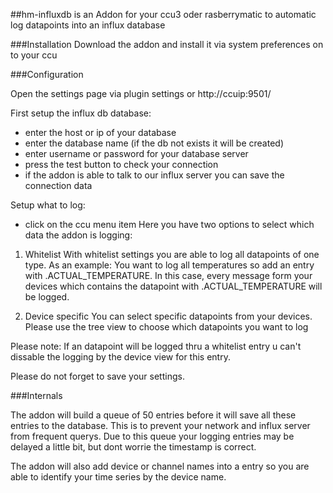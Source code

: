 ##hm-influxdb
is an Addon for your ccu3 oder rasberrymatic to automatic log datapoints into an influx database

###Installation
Download the addon and install it via system preferences on to your ccu

###Configuration

Open the settings page via plugin settings or http://ccuip:9501/

First setup the influx db database:
* enter the host or ip of your database
* enter the database name (if the db not exists it will be created)
* enter username or password for your database server
* press the test button to check your connection
* if the addon is able to talk to our influx server you can save the connection data

Setup what to log:
* click on the ccu menu item
Here you have two options to select which data the addon is logging:

1. Whitelist
With whitelist settings you are able to log all datapoints of one type. As an example: You want to log all temperatures so add an entry with .ACTUAL_TEMPERATURE.
In this case, every message form your devices which contains the datapoint with .ACTUAL_TEMPERATURE will be logged.

2. Device specific
You can select specific datapoints from your devices. Please use the tree view to choose which datapoints you want to log


Please note: If an datapoint will be logged thru a whitelist entry u can't dissable the logging by the device view for this entry.

Please do not forget to save your settings.



###Internals

The addon will build a queue of 50 entries before it will save all these entries to the database. This is to prevent your network and influx server from frequent querys.
Due to this queue your logging entries may be delayed a little bit, but dont worrie the timestamp is correct.

The addon will also add device or channel names into a entry so you are able to identify your time series by the device name.



